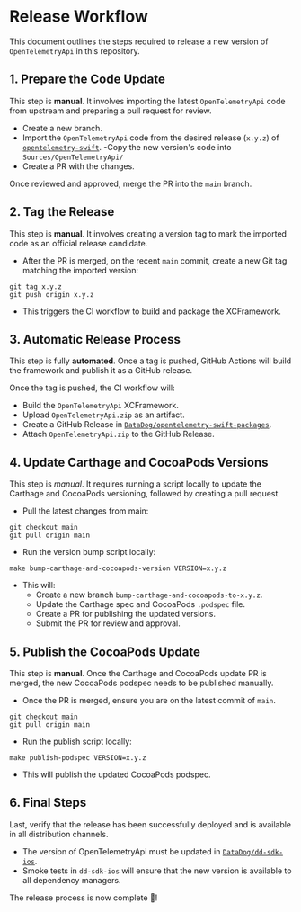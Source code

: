 # Release Workflow

This document outlines the steps required to release a new version of `OpenTelemetryApi` in this repository.

## 1. Prepare the Code Update

This step is **manual**. It involves importing the latest `OpenTelemetryApi` code from upstream and preparing a pull request for review.

- Create a new branch.
- Import the `OpenTelemetryApi` code from the desired release (`x.y.z`) of [`opentelemetry-swift`](https://github.com/open-telemetry/opentelemetry-swift/releases).
-Copy the new version's code into `Sources/OpenTelemetryApi/`
- Create a PR with the changes.

Once reviewed and approved, merge the PR into the `main` branch.

## 2. Tag the Release

This step is **manual**. It involves creating a version tag to mark the imported code as an official release candidate.
- After the PR is merged, on the recent `main` commit, create a new Git tag matching the imported version:
```
git tag x.y.z
git push origin x.y.z
```
- This triggers the CI workflow to build and package the XCFramework.

## 3. Automatic Release Process

This step is fully **automated**. Once a tag is pushed, GitHub Actions will build the framework and publish it as a GitHub release.

Once the tag is pushed, the CI workflow will:
- Build the `OpenTelemetryApi` XCFramework.
- Upload `OpenTelemetryApi.zip` as an artifact.
- Create a GitHub Release in [`DataDog/opentelemetry-swift-packages`](https://github.com/DataDog/opentelemetry-swift-packages/releases).
- Attach `OpenTelemetryApi.zip` to the GitHub Release.

## 4. Update Carthage and CocoaPods Versions

This step is *manual*. It requires running a script locally to update the Carthage and CocoaPods versioning, followed by creating a pull request.

- Pull the latest changes from main:
```
git checkout main
git pull origin main
```
- Run the version bump script locally:
```
make bump-carthage-and-cocoapods-version VERSION=x.y.z
```

- This will:
   - Create a new branch `bump-carthage-and-cocoapods-to-x.y.z`.
   - Update the Carthage spec and CocoaPods `.podspec` file.
   - Create a PR for publishing the updated versions.
   - Submit the PR for review and approval.

## 5. Publish the CocoaPods Update

This step is **manual**. Once the Carthage and CocoaPods update PR is merged, the new CocoaPods podspec needs to be published manually.

- Once the PR is merged, ensure you are on the latest commit of `main`.
```
git checkout main
git pull origin main
```
- Run the publish script locally:
```
make publish-podspec VERSION=x.y.z
```
- This will publish the updated CocoaPods podspec.

## 6. Final Steps

Last, verify that the release has been successfully deployed and is available in all distribution channels.
- The version of OpenTelemetryApi must be updated in [`DataDog/dd-sdk-ios`](https://github.com/DataDog/dd-sdk-ios).
- Smoke tests in `dd-sdk-ios` will ensure that the new version is available to all dependency managers.

The release process is now complete 🏅!
